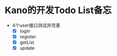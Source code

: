 # Kano的开发Todo List备忘

- 4个user接口测试并完善
    - [x] login
    - [x] register
    - [x] getList
    - [x] update